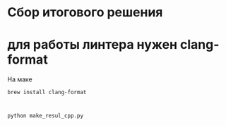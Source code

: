 # Сбор итогового решения
# для работы линтера нужен clang-format
На маке 
```
brew install clang-format
```
#
```
python make_resul_cpp.py
```